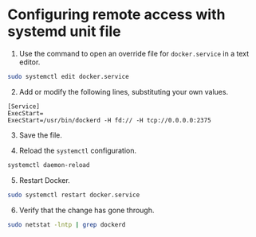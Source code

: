# Configuring remote access with systemd unit file

1. Use the command to open an override file for `docker.service` in a text editor.

```bash 
sudo systemctl edit docker.service 
``` 
2. Add or modify the following lines, substituting your own values.

```systemd
[Service]
ExecStart=
ExecStart=/usr/bin/dockerd -H fd:// -H tcp://0.0.0.0:2375
```
3. Save the file.

4. Reload the `systemctl` configuration.

```bash
systemctl daemon-reload
```

5. Restart Docker.

```bash
sudo systemctl restart docker.service
```

6. Verify that the change has gone through.

```bash
sudo netstat -lntp | grep dockerd
```